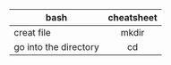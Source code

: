 |bash           | cheatsheet           |
| ------------- |:-------------:| 
| creat file    | mkdir         |
| go into the directory  | cd     | 






